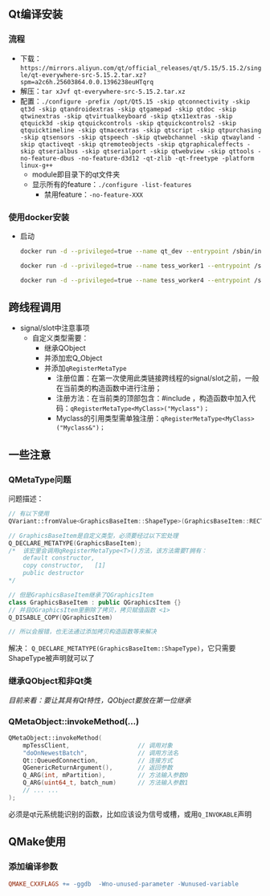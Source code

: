 ## Qt编译安装

### 流程

- 下载：`https://mirrors.aliyun.com/qt/official_releases/qt/5.15/5.15.2/single/qt-everywhere-src-5.15.2.tar.xz?spm=a2c6h.25603864.0.0.1396238euHTqrq`
- 解压：`tar xJvf qt-everywhere-src-5.15.2.tar.xz`
- 配置：`./configure -prefix /opt/Qt5.15 -skip qtconnectivity -skip qt3d -skip qtandroidextras -skip qtgamepad -skip qtdoc -skip qtwinextras -skip qtvirtualkeyboard -skip qtx11extras -skip qtquick3d -skip qtquickcontrols -skip qtquickcontrols2 -skip qtquicktimeline -skip qtmacextras -skip qtscript -skip qtpurchasing -skip qtsensors -skip qtspeech -skip qtwebchannel -skip qtwayland -skip qtactiveqt -skip qtremoteobjects -skip qtgraphicaleffects -skip qtserialbus -skip qtserialport -skip qtwebview -skip qttools -no-feature-dbus -no-feature-d3d12 -qt-zlib -qt-freetype -platform linux-g++`
  - module即目录下的qt文件夹
  - 显示所有的feature：`./configure -list-features`
    - 禁用feature：`-no-feature-XXX`

### 使用docker安装

- 启动

  ```sh
  docker run -d --privileged=true --name qt_dev --entrypoint /sbin/init -v "D:\GraphScope\qemu-aarch64-static:/usr/bin/qemu-aarch64-static" carlonluca/qt-dev:5.15.2
  
  docker run -d --privileged=true --name tess_worker1 --entrypoint /sbin/init -v "D:\GraphScope\qemu-aarch64-static:/usr/bin/qemu-aarch64-static" -v "F:\Tess_docker_arm\share":"/home/huth/share" -p 22226:22 -p 57790:7788 tess_dev_env:qt5.15.4
  
  docker run -d --privileged=true --name tess_worker4 --entrypoint /sbin/init  -v "D:\GraphScope\qemu-aarch64-static:/usr/bin/qemu-aarch64-static" -v "F:\Tess_docker_arm\share":"/home/huth/share" -p 22228:22 -p 57792:7788 tess_dev_env:qt5.15.2_2
  ```

## 跨线程调用

- signal/slot中注意事项
  - 自定义类型需要：
    - 继承QObject
    - 并添加宏Q_Object
    - 并添加`qRegisterMetaType`
      - 注册位置：在第一次使用此类链接跨线程的signal/slot之前，一般在当前类的构造函数中进行注册；
      - 注册方法：在当前类的顶部包含：#include <QMetaType>，构造函数中加入代码：`qRegisterMetaType<MyClass>("Myclass")；`
      - Myclass的引用类型需单独注册：`qRegisterMetaType<MyClass>("Myclass&")；`

## 一些注意

### QMetaType问题

问题描述：

```cpp
// 有以下使用
QVariant::fromValue<GraphicsBaseItem::ShapeType>(GraphicsBaseItem::RECTANGLE);

// GraphicsBaseItem是自定义类型，必须要经过以下宏处理
Q_DECLARE_METATYPE(GraphicsBaseItem);
/*  该宏里会调用qRegisterMetaType<T>()方法，该方法需要T拥有：
	default constructor,
	copy constructor,	[1]
	public destructor
*/

// 但是GraphicsBaseItem继承了QGraphicsItem
class GraphicsBaseItem : public QGraphicsItem {}
// 并且QGraphicsItem里删除了拷贝，拷贝赋值函数	<1>
Q_DISABLE_COPY(QGraphicsItem)

// 所以会报错，也无法通过添加拷贝构造函数等来解决
```

解决：
`Q_DECLARE_METATYPE(GraphicsBaseItem::ShapeType)`，它只需要ShapeType被声明就可以了

### 继承QObject和非Qt类

*目前来看：要让其具有Qt特性，QObject要放在第一位继承*

### QMetaObject::invokeMethod(...)

```cpp
QMetaObject::invokeMethod(
    mpTessClient, 					// 调用对象
    "doOnNewestBatch", 				// 调用方法名
    Qt::QueuedConnection, 			// 连接方式
    QGenericReturnArgument(), 		// 返回参数
    Q_ARG(int, mPartition), 		// 方法输入参数0
    Q_ARG(uint64_t, batch_num)		// 方法输入参数1
    // ... ...
);
```

必须是qt元系统能识别的函数，比如应该设为信号或槽，或用`Q_INVOKABLE`声明

## QMake使用

### 添加编译参数

```makefile
QMAKE_CXXFLAGS += -ggdb  -Wno-unused-parameter -Wunused-variable
```

